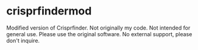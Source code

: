 # crisprfindermod

Modified version of Crisprfinder. Not originally my code. Not intended for general use. Please use the original software. No external support, please don't inquire. 
